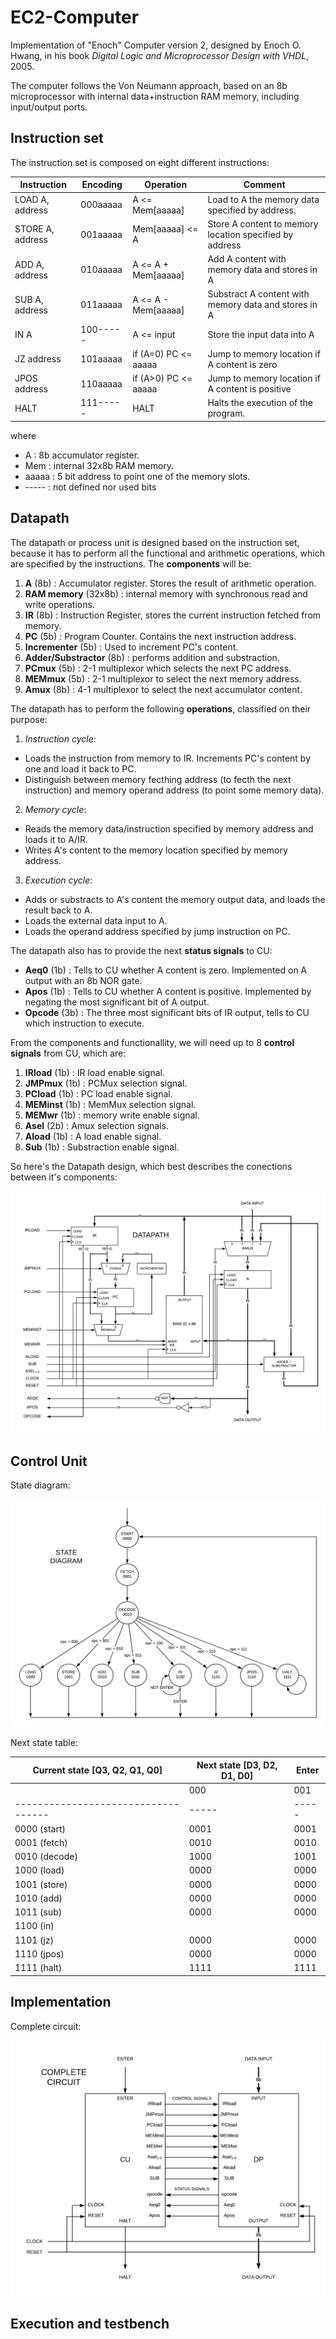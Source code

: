 # EC2-Computer

Implementation of "Enoch" Computer version 2, designed by Enoch O. Hwang, in his book _Digital Logic and Microprocessor Design with VHDL_, 2005.

The computer follows the Von Neumann approach, based on an 8b microprocessor with internal data+instruction RAM memory, including input/output ports.

## Instruction set

The instruction set is composed on eight different instructions:

|   Instruction    |    Encoding    |      Operation       |                       Comment                            |
|------------------|----------------|----------------------|----------------------------------------------------------|
| LOAD A, address  |    000aaaaa    |    A <= Mem[aaaaa]   |  Load to A the memory data specified by address.         |
| STORE A, address |    001aaaaa    |    Mem[aaaaa] <= A   |  Store A content to memory location specified by address |
|  ADD A, address  |    010aaaaa    |  A <= A + Mem[aaaaa] |  Add A content with memory data and stores in A          |
|  SUB A, address  |    011aaaaa    |  A <= A - Mem[aaaaa] |  Substract A content with memory data and stores in A    |
|       IN A       |    100-----    |      A <= input      |  Store the input data into A                             |
|   JZ address     |    101aaaaa    | if (A=0) PC <= aaaaa |  Jump to memory location if A content is zero            |
|  JPOS address    |    110aaaaa    | if (A>0) PC <= aaaaa |  Jump to memory location if A content is positive        |
|       HALT       |    111-----    |         HALT         |  Halts the execution of the program.                     |

 where 
 + A : 8b accumulator register.
 + Mem : internal 32x8b RAM memory.
 + aaaaa : 5 bit address to point one of the memory slots.
 + ----- : not defined nor used bits
 
 ## Datapath
 
The datapath or process unit is designed based on the instruction set, because it has to perform all the functional and arithmetic operations, which are specified by the instructions. The **components** will be:

1. **A** (8b) : Accumulator register. Stores the result of arithmetic operation.
2. **RAM memory** (32x8b) : internal memory with synchronous read and write operations. 
3. **IR** (8b) : Instruction Register, stores the current instruction fetched from memory.
4. **PC** (5b) : Program Counter. Contains the next instruction address.
5. **Incrementer** (5b) : Used to increment PC's content.
6. **Adder/Substractor** (8b) : performs addition and substraction.
7. **PCmux** (5b) : 2-1 multiplexor which selects the next PC address.
8. **MEMmux** (5b) : 2-1 multiplexor to select the next memory address.
9. **Amux** (8b) : 4-1 multiplexor to select the next accumulator content.

The datapath has to perform the following **operations**, classified on their purpose:

1. _Instruction cycle_: 
 + Loads the instruction from memory to IR. Increments PC's content by one and load it back to PC. 
 + Distinguish between memory fecthing address (to fecth the next instruction) and memory operand address (to point some memory data).

2. _Memory cycle_: 
 + Reads the memory data/instruction specified by memory address and loads it to A/IR.
 + Writes A's content to the memory location specified by memory address.
 
3. _Execution cycle_:
 + Adds or substracts to A's content the memory output data, and loads the result back to A.
 + Loads the external data input to A.
 + Loads the operand address specified by jump instruction on PC.
 
The datapath also has to provide the next **status signals** to CU:

+ **Aeq0** (1b) : Tells to CU whether A content is zero. Implemented on A output with an 8b NOR gate.
+ **Apos** (1b) : Tells to CU whether A content is positive. Implemented by negating the most significant bit of A output.
+ **Opcode** (3b) : The three most significant bits of IR output, tells to CU which instruction to execute.
 
From the components and functionallity, we will need up to 8 **control signals** from CU, which are:

1. **IRload** (1b) : IR load enable signal.
2. **JMPmux** (1b) : PCMux selection signal.
3. **PCload** (1b) : PC load enable signal.
4. **MEMinst** (1b) : MemMux selection signal.
5. **MEMwr** (1b) : memory write enable signal.
6. **Asel** (2b) : Amux selection signals.
7. **Aload** (1b) : A load enable signal.
8. **Sub** (1b) : Substraction enable signal.

So here's the Datapath design, which best describes the conections between it's components:

![](images/DATAPATH.png)

 ## Control Unit
 
 State diagram:
 
 ![](images/StateDiagram.png)
 
 Next state table:
 
|   Current state [Q3, Q2, Q1, Q0]  |          Next state [D3, D2, D1, D0]          |  Enter  |
|-----------------------------------|-----------------------------------------------|---------|
|                                   | 000 | 001 | 010 | 011 | 100 | 101 | 110 | 111 | 0  | 1  |
|-----------------------------------|-----|-----|-----|-----|-----|-----|-----|-----|----|----|
|          0000 (start)             | 0001| 0001| 0001| 0001| 0001| 0001| 0001| 0001|    |    |
|          0001 (fetch)             | 0010| 0010| 0010| 0010| 0010| 0010| 0010| 0010|    |    |
|          0010 (decode)            | 1000| 1001| 1010| 1011| 1100| 1101| 1110| 1111|    |    |
|          1000 (load)              | 0000| 0000| 0000| 0000| 0000| 0000| 0000| 0000|    |    |
|          1001 (store)             | 0000| 0000| 0000| 0000| 0000| 0000| 0000| 0000|    |    |
|          1010 (add)               | 0000| 0000| 0000| 0000| 0000| 0000| 0000| 0000|    |    |
|          1011 (sub)               | 0000| 0000| 0000| 0000| 0000| 0000| 0000| 0000|    |    |
|          1100 (in)                |     |     |     |     |     |     |     |     |1100|0000|
|          1101 (jz)                | 0000| 0000| 0000| 0000| 0000| 0000| 0000| 0000|    |    |
|          1110 (jpos)              | 0000| 0000| 0000| 0000| 0000| 0000| 0000| 0000|    |    |
|          1111 (halt)              | 1111| 1111| 1111| 1111| 1111| 1111| 1111| 1111|    |    |


 ## Implementation
 
 Complete circuit:
 
 ![](images/CompleteCircuit.png)
 
 ## Execution and testbench
 
